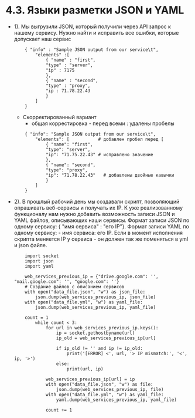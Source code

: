 # 4.3. Языки разметки JSON и YAML
- 1). Мы выгрузили JSON, который получили через API запрос к нашему сервису.
		Нужно найти и исправить все ошибки, которые допускает наш сервис
	 
	```
		{ "info" : "Sample JSON output from our service\t",
			"elements" :[ 
				{ "name" : "first",
				"type" : "server",
				"ip" : 7175 
				},
				{ "name" : "second",
				"type" : "proxy",
				"ip : 71.78.22.43
				}
			]
		}
	```
	
	- Скорректированный вариант
		- общая коррестировка - перед всеми : удалены пробелы
	
	```
        { "info": "Sample JSON output from our service\t",
            "elements": [           # добавлен пробел перед [
                { "name": "first",
                "type": "server",
                "ip": "71.75.22.43" # исправлено значение
                },
                { "name": "second",
                "type": "proxy",
                "ip": "71.78.22.43"   # добавлены двойные кавычки
                }
            ]
		}
	```
	
	
- 2). В прошлый рабочий день мы создавали скрипт, позволяющий опрашивать веб-сервисы и получать их IP. 
К уже реализованному функционалу нам нужно добавить возможность записи JSON и YAML файлов, 
описывающих наши сервисы. Формат записи JSON по одному сервису: { "имя сервиса" : "его IP"}. 
Формат записи YAML по одному сервису: - имя сервиса: его IP. 
Если в момент исполнения скрипта меняется IP у сервиса - он должен так же поменяться в yml и json файле.

	```
        import socket
        import json
        import yaml
        
        web_services_previous_ip = {"drive.google.com": '', "mail.google.com": '', "google.com": ''}
        # Создание файлов с описанием сервисов
        with open("data_file.json", "w") as json_file:
            json.dump(web_services_previous_ip, json_file)
        with open("data_file.yml", "w") as yaml_file:
            json.dump(web_services_previous_ip, yaml_file)

        count = 1
            while count < 3:
                for url in web_services_previous_ip.keys():
                    ip = socket.gethostbyname(url)
                    ip_old = web_services_previous_ip[url]

                    if ip_old != '' and ip != ip_old:
                        print('[ERROR] <', url, '> IP mismatch:', '<', ip, '>')
                    else:
                        print(url, ip)
 
                web_services_previous_ip[url] = ip
                with open("data_file.json", "w") as file:
                    json.dump(web_services_previous_ip, file)
                with open("data_file.yml", "w") as yaml_file:
                    yaml.dump(web_services_previous_ip, yaml_file)
                
                count += 1

	```

